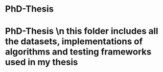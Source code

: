 # PhD-Thesis
# PhD-Thesis \n this folder includes all the datasets, implementations of algorithms and testing frameworks used in my thesis
